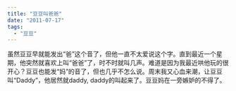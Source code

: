 ```yaml
---
title: "豆豆叫爸爸"
date: "2011-07-17"
tags: 
  - "豆豆"
---
```


虽然豆豆早就能发出“爸”这个音了，但他一直不太爱说这个字。直到最近一个星期，他突然就喜欢上叫“爸爸”了，时不时就叫几声。难道是因为我最近哄他玩的很开心？豆豆也能发“妈”的音了，但也几乎不怎么说。周末我又心血来潮，让豆豆叫“Daddy”，他居然就daddy, daddy的叫起来了。豆豆妈在一旁嫉妒的不得了。
